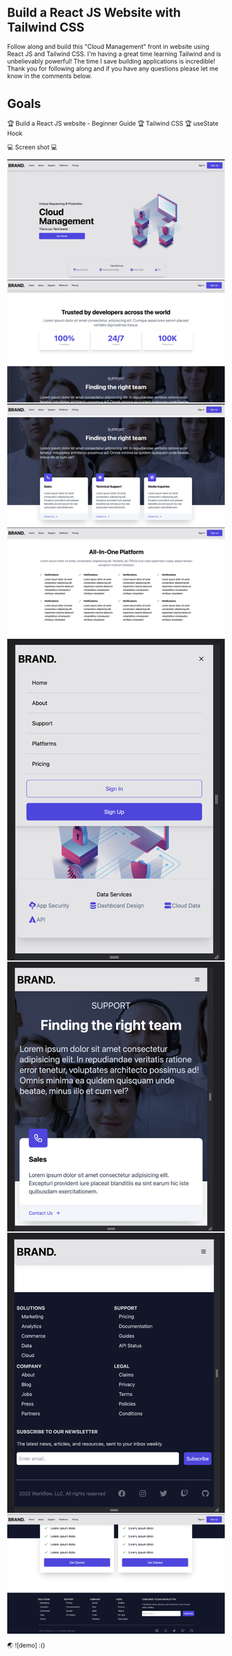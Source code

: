 # Build a React JS Website with Tailwind CSS

Follow along and build this "Cloud Management" front in website using React JS and Tailwind CSS. 
I'm having a great time learning Tailwind and is unbelievably powerful! The time I save building applications is incredible! Thank you for following along and if you have any questions please let me know in the comments below.


# Goals

🏆 Build a React JS website - Beginner Guide
🏆 Tailwind CSS
🏆 useState Hook


💻 Screen shot   💻

![alt text](1.png)
![alt text](2.png)
![alt text](3.png)
![alt text](4.png)
![alt text](5.png)
![alt text](6.png)
![alt text](7.png)
![alt text](8.png)

🌏 ![demo] :()